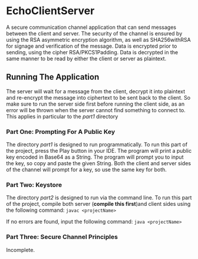 # EchoClientServer
A secure communication channel application that can send messages between the client and server. The security of the channel is ensured by using the RSA asymmetric encryption algorithm, as well as SHA256withRSA for signage and verification of the message. Data is encrypted prior to sending, using the cipher RSA/PKCS1Padding. Data is decrypted in the same manner to be read by either the client or server as plaintext. 
## Running The Application
The server will wait for a message from the client, decrypt it into plaintext and re-encrypt the message into ciphertext to be sent back to the client. So make sure to run the server side first before running the client side, as an error will be thrown when the server cannot find something to connect to. This applies in particular to the *part1* directory
### Part One: Prompting For A Public Key
The directory *part1* is designed to run programmatically. To run this part of the project, press the Play button in your IDE. The program will print a public key encoded in Base64 as a String. The program will prompt you to input the key, so copy and paste the given String. Both the client and server sides of the channel will prompt for a key, so use the same key for both.
### Part Two: Keystore
The directory *part2* is designed to run via the command line. To run this part of the project, compile both server (**compile this first**)and client sides using the following command: ```javac <projectName>``` <br>

If no errors are found, input the following command: ```java <projectName>```

### Part Three: Secure Channel Principles
Incomplete.
